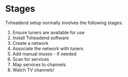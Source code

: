 # Stages

Tvheadend setup normally involves the following stages:

1. Ensure tuners are available for use
2. Install Tvheadend software
3. Create a network
4. Associate the network with tuners
5. Add manual muxes - if needed
6. Scan for services
7. Map services to channels
8. Watch TV channels!
